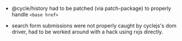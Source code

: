 - @cycle/history had to be patched (via patch-package) to properly handle `<base href>`

- search form submissions were not properly caught by cyclejs's dom driver, had to be
  worked around with a hack using rxjs directly.

